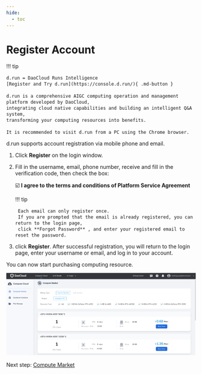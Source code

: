 ```yaml
---
hide:
  - toc
---
```


# Register Account

!!! tip

    d.run = DaoCloud Runs Intelligence
    [Register and Try d.run](https://console.d.run/){ .md-button }
    
    d.run is a comprehensive AIGC computing operation and management platform developed by DaoCloud,
    integrating cloud native capabilities and building an intelligent Q&A system,
    transforming your computing resources into benefits.

    It is recommended to visit d.run from a PC using the Chrome browser.

d.run supports account registration via mobile phone and email.

1. Click **Register** on the login window.
1. Fill in the username, email, phone number, receive and fill in the verification code,
   then check the box:
   
    ☑️ **I agree to the terms and conditions of Platform Service Agreement**

    !!! tip
    
        Each email can only register once.
        If you are prompted that the email is already registered, you can return to the login page,
        click **Forgot Password** , and enter your registered email to reset the password.

1. click **Register**. After successful registration, you will return to the login page, enter your username or email, and log in to your account.

You can now start purchasing computing resource.

![market](./images/regis01.png)

Next step: [Compute Market](./zestu/index.md)
